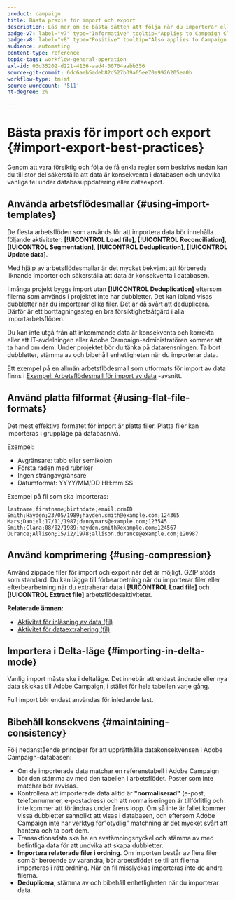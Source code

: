 ```yaml
---
product: campaign
title: Bästa praxis för import och export
description: Läs mer om de bästa sätten att följa när du importerar eller exporterar data
badge-v7: label="v7" type="Informative" tooltip="Applies to Campaign Classic v7"
badge-v8: label="v8" type="Positive" tooltip="Also applies to Campaign v8"
audience: automating
content-type: reference
topic-tags: workflow-general-operation
exl-id: 03d35202-d221-4136-aad4-00704aabb356
source-git-commit: 6dc6aeb5adeb82d527b39a05ee70a9926205ea0b
workflow-type: tm+mt
source-wordcount: '511'
ht-degree: 2%

---
```


# Bästa praxis för import och export {#import-export-best-practices}



Genom att vara försiktig och följa de få enkla regler som beskrivs nedan kan du till stor del säkerställa att data är konsekventa i databasen och undvika vanliga fel under databasuppdatering eller dataexport.

## Använda arbetsflödesmallar {#using-import-templates}

De flesta arbetsflöden som används för att importera data bör innehålla följande aktiviteter: **[!UICONTROL Load file]**, **[!UICONTROL Reconciliation]**, **[!UICONTROL Segmentation]**, **[!UICONTROL Deduplication]**, **[!UICONTROL Update data]**.

Med hjälp av arbetsflödesmallar är det mycket bekvämt att förbereda liknande importer och säkerställa att data är konsekventa i databasen.

I många projekt byggs import utan **[!UICONTROL Deduplication]** eftersom filerna som används i projektet inte har dubbletter. Det kan ibland visas dubbletter när du importerar olika filer. Det är då svårt att deduplicera. Därför är ett borttagningssteg en bra försiktighetsåtgärd i alla importarbetsflöden.

Du kan inte utgå från att inkommande data är konsekventa och korrekta eller att IT-avdelningen eller Adobe Campaign-administratören kommer att ta hand om dem. Under projektet bör du tänka på datarensningen. Ta bort dubbletter, stämma av och bibehåll enhetligheten när du importerar data.

Ett exempel på en allmän arbetsflödesmall som utformats för import av data finns i [Exempel: Arbetsflödesmall för import av data](../../platform/using/creating-import-export-templates.md) -avsnitt.

## Använd platta filformat {#using-flat-file-formats}

Det mest effektiva formatet för import är platta filer. Platta filer kan importeras i gruppläge på databasnivå.

Exempel:

* Avgränsare: tabb eller semikolon
* Första raden med rubriker
* Ingen strängavgränsare
* Datumformat: YYYY/MM/DD HH:mm:SS

Exempel på fil som ska importeras:

```
lastname;firstname;birthdate;email;crmID
Smith;Hayden;23/05/1989;hayden.smith@example.com;124365
Mars;Daniel;17/11/1987;dannymars@example.com;123545
Smith;Clara;08/02/1989;hayden.smith@example.com;124567
Durance;Allison;15/12/1978;allison.durance@example.com;120987
```

## Använd komprimering {#using-compression}

Använd zippade filer för import och export när det är möjligt. GZIP stöds som standard. Du kan lägga till förbearbetning när du importerar filer eller efterbearbetning när du extraherar data i **[!UICONTROL Load file]** och **[!UICONTROL Extract file]** arbetsflödesaktiviteter.

**Relaterade ämnen:**

* [Aktivitet för inläsning av data (fil)](../../workflow/using/data-loading--file-.md)
* [Aktivitet för dataextrahering (fil)](../../workflow/using/extraction--file-.md)

## Importera i Delta-läge {#importing-in-delta-mode}

Vanlig import måste ske i deltaläge. Det innebär att endast ändrade eller nya data skickas till Adobe Campaign, i stället för hela tabellen varje gång.

Full import bör endast användas för inledande last.

## Bibehåll konsekvens {#maintaining-consistency}

Följ nedanstående principer för att upprätthålla datakonsekvensen i Adobe Campaign-databasen:

* Om de importerade data matchar en referenstabell i Adobe Campaign bör den stämma av med den tabellen i arbetsflödet. Poster som inte matchar bör avvisas.
* Kontrollera att importerade data alltid är **&quot;normaliserad&quot;** (e-post, telefonnummer, e-postadress) och att normaliseringen är tillförlitlig och inte kommer att förändras under årens lopp. Om så inte är fallet kommer vissa dubbletter sannolikt att visas i databasen, och eftersom Adobe Campaign inte har verktyg för&quot;otydlig&quot; matchning är det mycket svårt att hantera och ta bort dem.
* Transaktionsdata ska ha en avstämningsnyckel och stämma av med befintliga data för att undvika att skapa dubbletter.
* **Importera relaterade filer i ordning**. Om importen består av flera filer som är beroende av varandra, bör arbetsflödet se till att filerna importeras i rätt ordning. När en fil misslyckas importeras inte de andra filerna.
* **Deduplicera**, stämma av och bibehåll enhetligheten när du importerar data.

